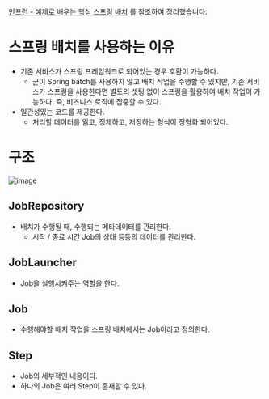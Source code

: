 ```toc
```
[인프런 - 예제로 배우는 핵심 스프링 배치](https://www.inflearn.com/course/%EC%98%88%EC%A0%9C%EB%A1%9C-%EB%B0%B0%EC%9A%B0%EB%8A%94-%ED%95%B5%EC%8B%AC-%EC%8A%A4%ED%94%84%EB%A7%81-%EB%B0%B0%EC%B9%98) 를 참조하여 정리했습니다.

# 스프링 배치를 사용하는 이유
- 기존 서비스가 스프링 프레임워크로 되어있는 경우 호환이 가능하다.
	- 굳이 Spring batch를 사용하지 않고 배치 작업을 수행할 수 있지만, 기존 서비스가 스프링을 사용한다면 별도의 셋팅 없이 스프링을 활용하여 배치 작업이 가능하다. 즉, 비즈니스 로직에 집중할 수 있다.
- 일관성있는 코드를 제공한다.
	- 처리할 데이터를 읽고, 정제하고, 저장하는 형식이 정형화 되어있다.

# 구조

![image](https://user-images.githubusercontent.com/37062337/214218293-c6927832-fe97-4c85-a472-3392028c1f1b.png)

## JobRepository
- 배치가 수행될 때, 수행되는 메타데이터를 관리한다.
	- 시작 / 종료 시간 Job의 상태 등등의 데이터를 관리한다.

## JobLauncher
- Job을 실행시켜주는 역할을 한다.

## Job
- 수행해야할 배치 작업을 스프링 배치에서는 Job이라고 정의한다.

## Step
- Job의 세부적인 내용이다. 
- 하나의 Job은 여러 Step이 존재할 수 있다.
